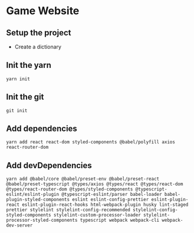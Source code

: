# Game Website

## Setup the project

- Create a dictionary

## Init the yarn
```
yarn init
```

## Init the git
```
git init
```

## Add dependencies
```
yarn add react react-dom styled-components @babel/polyfill axios react-router-dom
```

## Add devDependencies
```
yarn add @babel/core @babel/preset-env @babel/preset-react @babel/preset-typescript @types/axios @types/react @types/react-dom @types/react-router-dom @types/styled-components @typescript-eslint/eslint-plugin @typescript-eslint/parser babel-loader babel-plugin-styled-components eslint eslint-config-prettier eslint-plugin-react eslint-plugin-react-hooks html-webpack-plugin husky lint-staged prettier stylelint stylelint-config-recommended stylelint-config-styled-components stylelint-custom-processor-loader stylelint-processor-styled-components typescript webpack webpack-cli webpack-dev-server
```
